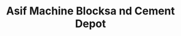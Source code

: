 ---
title: "Asif Machine Blocksa nd Cement Depot"
url: /karachi/asif-machine-blocksa-nd-cement-depot/
shop: Allgemein
---